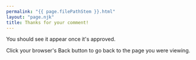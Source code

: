 ```yaml
---
permalink: "{{ page.filePathStem }}.html"
layout: "page.njk"
title: Thanks for your comment!
---
```


You should see it appear once it's approved.

Click your browser's Back button to go back to the page you were viewing.